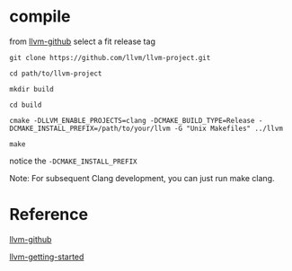 # compile
from [llvm-github](https://github.com/llvm/llvm-project) select a fit release tag
```
git clone https://github.com/llvm/llvm-project.git
```

```
cd path/to/llvm-project

mkdir build 

cd build

cmake -DLLVM_ENABLE_PROJECTS=clang -DCMAKE_BUILD_TYPE=Release -DCMAKE_INSTALL_PREFIX=/path/to/your/llvm -G "Unix Makefiles" ../llvm

make
```

notice the `-DCMAKE_INSTALL_PREFIX`

Note: For subsequent Clang development, you can just run make clang.

# Reference
[llvm-github](https://github.com/llvm/llvm-project)

[llvm-getting-started](https://clang.llvm.org/get_started.html)

